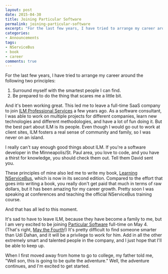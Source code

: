 ```yaml
---
layout: post
date: 2015-04-30
title: Joining Particular Software
permalink: joining-particular-software
excerpt: "For the last few years, I have tried to arrange my career around the following  two principles:\r\n\r\n\tSurround myself with the smartest people I can  find.\r\n\tBe prepared to do the thing that scares me a little bit.\r\n\r\n"
categories:
- Announcements
tags:
- NServiceBus
- book
- career
comments: true
---
```

For the last few years, I have tried to arrange my career around the following two principles:

1.  Surround myself with the smartest people I can find.
2.  Be prepared to do the thing that scares me a little bit.

And it's been working great. This led me to leave a full-time SaaS company to join [ILM Professional Services](http://www.ilmservice.com) a few years ago. As a software consultant, I was able to work on multiple projects for different companies, learn new technologies and different methodologies, and have a lot of fun doing it. But the best part about ILM is its people. Even though I would go out to work at client sites, ILM fosters a real sense of community and family, so I was never on an island.

I really can't say enough good things about ILM. If you're a software developer in the Minneapolis/St. Paul area, you love to code, and you have a thirst for knowledge, you should check them out. Tell them David sent you.

These principles of mine also led me to write my book, [Learning NServiceBus](https://www.packtpub.com/application-development/learning-nservicebus-second-edition), which is now in its second edition. Compared to the effort that goes into writing a book, you really don't get paid that much in terms of raw dollars, but it has been amazing for my career growth. Pretty soon I was speaking at conferences and teaching the official NServiceBus training course.

And that has all led to this moment.

It's sad to have to leave ILM, because they have become a family to me, but I am very excited to be joining [Particular Software](http://particular.net/) full-time on May 4. (That's right, [May the Fourth](http://www.starwars.com/may-the-4th)!) It's pretty difficult to find someone smarter than Udi Dahan, and it will be a privilege to work for him. Add in all the other extremely smart and talented people in the company, and I just hope that I'll be able to keep up.

When I first moved away from home to go to college, my father told me, "Well son, this is going to be quite the adventure." Well, the adventure continues, and I'm excited to get started.
